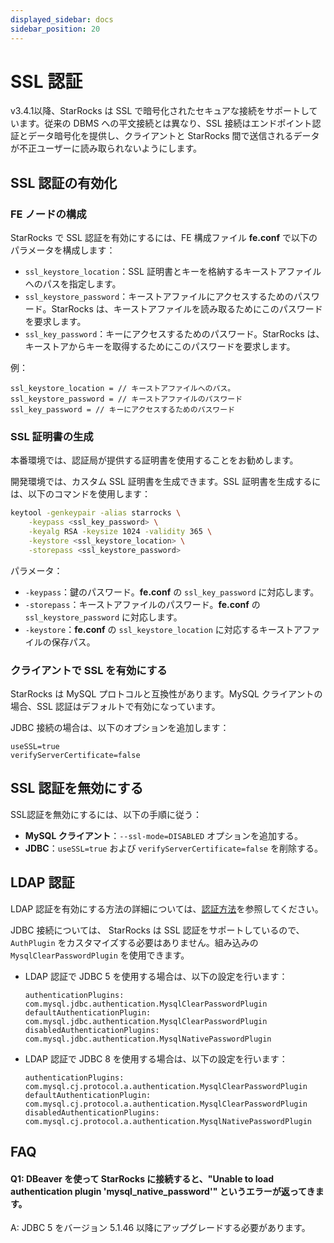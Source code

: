 ```yaml
---
displayed_sidebar: docs
sidebar_position: 20
---
```


# SSL 認証

v3.4.1以降、StarRocks は SSL で暗号化されたセキュアな接続をサポートしています。従来の DBMS への平文接続とは異なり、SSL 接続はエンドポイント認証とデータ暗号化を提供し、クライアントと StarRocks 間で送信されるデータが不正ユーザーに読み取られないようにします。

## SSL 認証の有効化

### FE ノードの構成

StarRocks で SSL 認証を有効にするには、FE 構成ファイル **fe.conf** で以下のパラメータを構成します：

- `ssl_keystore_location`：SSL 証明書とキーを格納するキーストアファイルへのパスを指定します。
- `ssl_keystore_password`：キーストアファイルにアクセスするためのパスワード。StarRocks は、キーストアファイルを読み取るためにこのパスワードを要求します。
- `ssl_key_password`：キーにアクセスするためのパスワード。StarRocks は、キーストアからキーを取得するためにこのパスワードを要求します。

例：

```Properties
ssl_keystore_location = // キーストアファイルへのパス。
ssl_keystore_password = // キーストアファイルのパスワード
ssl_key_password = // キーにアクセスするためのパスワード
```

### SSL 証明書の生成

本番環境では、認証局が提供する証明書を使用することをお勧めします。

開発環境では、カスタム SSL 証明書を生成できます。SSL 証明書を生成するには、以下のコマンドを使用します：

```Bash
keytool -genkeypair -alias starrocks \
    -keypass <ssl_key_password> \
    -keyalg RSA -keysize 1024 -validity 365 \
    -keystore <ssl_keystore_location> \
    -storepass <ssl_keystore_password>
```

パラメータ：

- `-keypass`：鍵のパスワード。**fe.conf** の `ssl_key_password` に対応します。
- `-storepass`：キーストアファイルのパスワード。**fe.conf** の `ssl_keystore_password` に対応します。
- `-keystore`：**fe.conf** の `ssl_keystore_location` に対応するキーストアファイルの保存パス。

### クライアントで SSL を有効にする

StarRocks は MySQL プロトコルと互換性があります。MySQL クライアントの場合、SSL 認証はデフォルトで有効になっています。

JDBC 接続の場合は、以下のオプションを追加します：

```Properties
useSSL=true
verifyServerCertificate=false
```

## SSL 認証を無効にする

SSL認証を無効にするには、以下の手順に従う：

- **MySQL クライアント**：`--ssl-mode=DISABLED` オプションを追加する。
- **JDBC**：`useSSL=true` および `verifyServerCertificate=false` を削除する。

## LDAP 認証

LDAP 認証を有効にする方法の詳細については、[認証方法](./ldap_authentication.md)を参照してください。

JDBC 接続については、 StarRocks は SSL 認証をサポートしているので、`AuthPlugin` をカスタマイズする必要はありません。組み込みの `MysqlClearPasswordPlugin` を使用できます。

- LDAP 認証で JDBC 5 を使用する場合は、以下の設定を行います：

  ```Properties
  authenticationPlugins: com.mysql.jdbc.authentication.MysqlClearPasswordPlugin
  defaultAuthenticationPlugin: com.mysql.jdbc.authentication.MysqlClearPasswordPlugin
  disabledAuthenticationPlugins: com.mysql.jdbc.authentication.MysqlNativePasswordPlugin
  ```

- LDAP 認証で JDBC 8 を使用する場合は、以下の設定を行います：

  ```Properties
  authenticationPlugins: com.mysql.cj.protocol.a.authentication.MysqlClearPasswordPlugin
  defaultAuthenticationPlugin: com.mysql.cj.protocol.a.authentication.MysqlClearPasswordPlugin
  disabledAuthenticationPlugins: com.mysql.cj.protocol.a.authentication.MysqlNativePasswordPlugin
  ```

## FAQ

#### Q1: DBeaver を使って StarRocks に接続すると、"Unable to load authentication plugin 'mysql_native_password'" というエラーが返ってきます。

A: JDBC 5 をバージョン 5.1.46 以降にアップグレードする必要があります。
